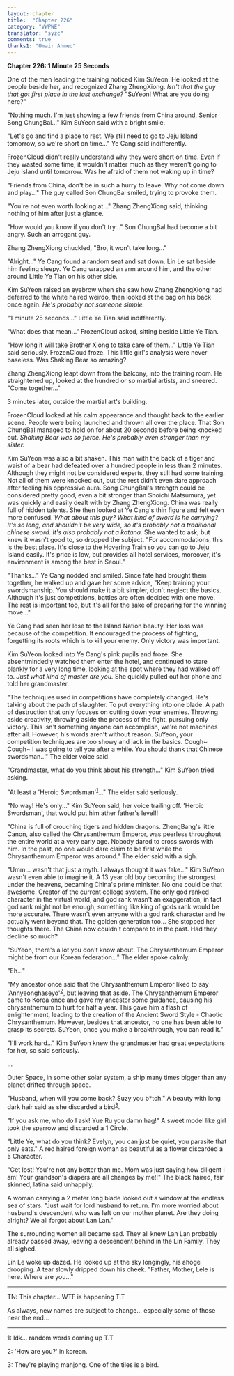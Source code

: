 ```yaml
---
layout: chapter
title:  "Chapter 226"
category: "VWPWE"
translator: "syzc"
comments: true
thanks1: "Umair Ahmed"
---
```


**Chapter 226: 1 Minute 25 Seconds**

One of the men leading the training noticed Kim SuYeon. He looked at the people beside her, and recognized Zhang ZhengXiong. *Isn't that the guy that got first place in the last exchange?* "SuYeon! What are you doing here?"

"Nothing much. I'm just showing a few friends from China around, Senior Song ChungBal..." Kim SuYeon said with a bright smile.

"Let's go and find a place to rest. We still need to go to Jeju Island tomorrow, so we're short on time..." Ye Cang said indifferently.

FrozenCloud didn't really understand why they were short on time. Even if they wasted some time, it wouldn't matter much as they weren't going to Jeju Island until tomorrow. Was he afraid of them not waking up in time?

"Friends from China, don't be in such a hurry to leave. Why not come down and play..." The guy called Son ChungBal smiled, trying to provoke them.

"You're not even worth looking at..." Zhang ZhengXiong said, thinking nothing of him after just a glance.

"How would you know if you don't try..." Son ChungBal had become a bit angry. Such an arrogant guy.

Zhang ZhengXiong chuckled, "Bro, it won't take long..."

"Alright..." Ye Cang found a random seat and sat down. Lin Le sat beside him feeling sleepy. Ye Cang wrapped an arm around him, and the other around Little Ye Tian on his other side.

Kim SuYeon raised an eyebrow when she saw how Zhang ZhengXiong had deferred to the white haired weirdo, then looked at the bag on his back once again. *He's probably not someone simple.*

"1 minute 25 seconds..." Little Ye Tian said indifferently.

"What does that mean..." FrozenCloud asked, sitting beside Little Ye Tian.

"How long it will take Brother Xiong to take care of them..." Little Ye Tian said seriously. FrozenCloud froze. This little girl's analysis were never baseless. Was Shaking Bear so amazing?

Zhang ZhengXiong leapt down from the balcony, into the training room. He straightened up, looked at the hundred or so martial artists, and sneered. "Come together..."

3 minutes later, outside the martial art's building.

FrozenCloud looked at his calm appearance and thought back to the earlier scene. People were being launched and thrown all over the place. That Son ChungBal managed to hold on for about 20 seconds before being knocked out. *Shaking Bear was so fierce. He's probably even stronger than my sister.*

Kim SuYeon was also a bit shaken. This man with the back of a tiger and waist of a bear had defeated over a hundred people in less than 2 minutes. Although they might not be considered experts, they still had some training. Not all of them were knocked out, but the rest didn't even dare approach after feeling his oppressive aura. Song ChungBal's strength could be considered pretty good, even a bit stronger than Shoichi Matsumura, yet was quickly and easily dealt with by Zhang ZhengXiong. China was really full of hidden talents. She then looked at Ye Cang's thin figure and felt even more confused. *What about this guy? What kind of sword is he carrying? It's so long, and shouldn't be very wide, so it's probably not a traditional chinese sword. It's also probably not a katana.* She wanted to ask, but knew it wasn't good to, so dropped the subject. "For accommodations, this is the best place. It's close to the Hovering Train so you can go to Jeju Island easily. It's price is low, but provides all hotel services, moreover, it's environment is among the best in Seoul."

"Thanks..." Ye Cang nodded and smiled. Since fate had brought them together, he walked up and gave her some advice, "Keep training your swordsmanship. You should make it a bit simpler, don't neglect the basics. Although it's just competitions, battles are often decided with one move. The rest is important too, but it's all for the sake of preparing for the winning move..."

Ye Cang had seen her lose to the Island Nation beauty. Her loss was because of the competition. It encouraged the process of fighting, forgetting its roots which is to kill your enemy. Only victory was important.

Kim SuYeon looked into Ye Cang's pink pupils and froze. She absentmindedly watched them enter the hotel, and continued to stare blankly for a very long time, looking at the spot where they had walked off to. *Just what kind of master are you.* She quickly pulled out her phone and told her grandmaster.

"The techniques used in competitions have completely changed. He's talking about the path of slaughter. To put everything into one blade. A path of destruction that only focuses on cutting down your enemies. Throwing aside creativity, throwing aside the process of the fight, pursuing only victory. This isn't something anyone can accomplish, we're not machines after all. However, his words aren't without reason. SuYeon, your competition techniques are too showy and lack in the basics. Cough~ Cough~ I was going to tell you after a while. You should thank that Chinese swordsman..." The elder voice said.

"Grandmaster, what do you think about his strength..." Kim SuYeon tried asking.

"At least a 'Heroic Swordsman'<sup>[1](#footnote1)</sup>..." The elder said seriously.

"No way! He's only..." Kim SuYeon said, her voice trailing off. 'Heroic Swordsman', that would put him ather father's level!!

"China is full of crouching tigers and hidden dragons. ZhengBang's little Canon, also called the Chrysanthemum Emperor, was peerless throughout the entire world at a very early age. Nobody dared to cross swords with him. In the past, no one would dare claim to be first while the Chrysanthemum Emperor was around." The elder said with a sigh.

"Umm... wasn't that just a myth. I always thought it was fake..." Kim SuYeon wasn't even able to imagine it. A 13 year old boy becoming the strongest under the heavens, becaming China's prime minister. No one could be that awesome. Creator of the current college system. The only god ranked character in the virtual world, and god rank wasn't an exaggeration; in fact god rank might not be enough, something like king of gods rank would be more accurate. There wasn't even anyone with a god rank character and he actually went beyond that. The golden generation too... She stopped her thoughts there. The China now couldn't compare to in the past. Had they decline so much?

"SuYeon, there's a lot you don't know about. The Chrysanthemum Emperor might be from our Korean federation..." The elder spoke calmly.

"Eh..."

"My ancestor once said that the Chrysanthemum Emperor liked to say 'Annyeonghaseyo'<sup>[2](#footnote2)</sup>, but leaving that aside. The Chrysanthemum Emperor came to Korea once and gave my ancestor some guidance, causing his chrysanthemum to hurt for half a year. This gave him a flash of enlightenment, leading to the creation of the Ancient Sword Style - Chaotic Chrysanthemum. However, besides that ancestor, no one has been able to grasp its secrets. SuYeon, once you make a breakthrough, you can read it."

"I'll work hard..." Kim SuYeon knew the grandmaster had great expectations for her, so said seriously.

...

Outer Space, in some other solar system, a ship many times bigger than any planet drifted through space.

"Husband, when will you come back? Suzy you b\*tch." A beauty with long dark hair said as she discarded a bird<sup>[3](#footnote3)</sup>.

"If you ask me, who do I ask! Yue Ru you damn hag!" A sweet model like girl took the sparrow and discarded a 1 Circle.

"Little Ye, what do you think? Evelyn, you can just be quiet, you parasite that only eats." A red haired foreign woman as beautiful as a flower discarded a 5 Character.

"Get lost! You're not any better than me. Mom was just saying how diligent I am! Your grandson's diapers are all changes by me!!" The black haired, fair skinned, latina said unhappily.

A woman carrying a 2 meter long blade looked out a window at the endless sea of stars. "Just wait for lord husband to return. I'm more worried about husband's descendent who was left on our mother planet. Are they doing alright? We all forgot about Lan Lan."

The surrounding women all became sad. They all knew Lan Lan probably already passed away, leaving a descendent behind in the Lin Family. They all sighed.

Lin Le woke up dazed. He looked up at the sky longingly, his ahoge drooping. A tear slowly dripped down his cheek. "Father, Mother, Lele is here. Where are you..."

---

TN: This chapter... WTF is happening T.T

As always, new names are subject to change... especially some of those near the end...

---

<a name="footnote1">1</a>: Idk... random words coming up T.T

<a name="footnote2">2</a>: 'How are you?' in korean.

<a name="footnote3">3</a>: They're playing mahjong. One of the tiles is a bird.